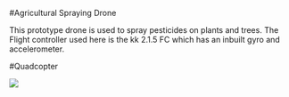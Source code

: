 #Agricultural Spraying Drone

This prototype drone is used to spray pesticides on plants and trees. The Flight controller used here is the kk 2.1.5 FC which has an inbuilt gyro and accelerometer.

#Quadcopter

<img src="=images/drone_side_view_2.jpg"> 
